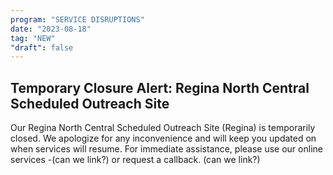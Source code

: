 ```yaml
---
program: "SERVICE DISRUPTIONS"
date: "2023-08-18"
tag: "NEW"
"draft": false
---
```


## Temporary Closure Alert: Regina North Central Scheduled Outreach Site

Our Regina North Central Scheduled Outreach Site (Regina) is temporarily closed. We apologize for any inconvenience and will keep you updated on when services will resume. For immediate assistance, please use our online services -(can we link?)  or request a callback. (can we link?)